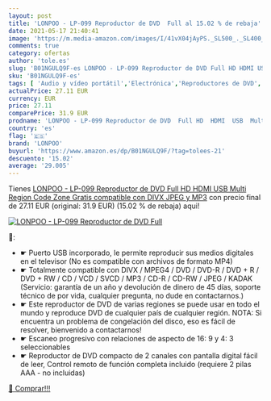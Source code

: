 ```yaml
---
layout: post
title: 'LONPOO - LP-099 Reproductor de DVD  Full al 15.02 % de rebaja'
date: 2021-05-17 21:40:41
image: 'https://m.media-amazon.com/images/I/41vX04jAyPS._SL500_._SL400_.jpg'
comments: true
category: ofertas
author: 'tole.es'
slug: 'B01NGULQ9F-es LONPOO - LP-099 Reproductor de DVD Full HD HDMI USB Multi...'
sku: 'B01NGULQ9F-es'
tags: [ 'Audio y vídeo portátil','Electrónica','Reproductores de DVD','Reproductores de DVD y Blu-ray portátiles','Reproductores y grabadores de DVD','TV, vídeo y home cinema','full','hd','lonpoo', ]
actualPrice: 27.11 EUR
currency: EUR
price: 27.11
comparePrice: 31.9 EUR
prodname: 'LONPOO - LP-099 Reproductor de DVD  Full HD  HDMI  USB  Multi Region Code Zone Gratis  compatible con DIVX  JPEG y MP3'
country: 'es'
flag: '🇪🇸'
brand: 'LONPOO'
buyurl: 'https://www.amazon.es/dp/B01NGULQ9F/?tag=tolees-21'
descuento: '15.02'
average: '29.005'
---
```


Tienes [LONPOO - LP-099 Reproductor de DVD  Full HD  HDMI  USB  Multi Region Code Zone Gratis  compatible con DIVX  JPEG y MP3](https://www.amazon.es/dp/B01NGULQ9F/?tag=tolees-21) con precio final de  27.11 EUR (original: 31.9 EUR) (15.02 %  de rebaja) aqui!

[![LONPOO - LP-099 Reproductor de DVD  Full](https://m.media-amazon.com/images/I/41vX04jAyPS._SL500_._SL400_.jpg)](https://www.amazon.es/dp/B01NGULQ9F/?tag=tolees-21)

🔎:

- ☛ Puerto USB incorporado, le permite reproducir sus medios digitales en el televisor (No es compatible con archivos de formato MP4)
- ☛ Totalmente compatible con DIVX / MPEG4 / DVD / DVD-R / DVD + R / DVD + RW / CD / VCD / SVCD / MP3 / CD-R / CD-RW / JPEG / KADAK (Servicio: garantía de un año y devolución de dinero de 45 días, soporte técnico de por vida, cualquier pregunta, no dude en contactarnos.)
- ☛ Este reproductor de DVD de varias regiones se puede usar en todo el mundo y reproduce DVD de cualquier país de cualquier región. NOTA: Si encuentra un problema de congelación del disco, eso es fácil de resolver, bienvenido a contactarnos!
- ☛ Escaneo progresivo con relaciones de aspecto de 16: 9 y 4: 3 seleccionables
- ☛ Reproductor de DVD compacto de 2 canales con pantalla digital fácil de leer, Control remoto de función completa incluido (requiere 2 pilas AAA - no incluidas)

[🛒 Comprar!!!](https://www.amazon.es/dp/B01NGULQ9F/?tag=tolees-21)
